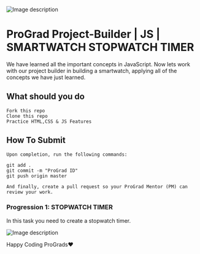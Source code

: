 ![Image description](https://i1.faceprep.in/ProGrad/prograd-logo.png)

# ProGrad Project-Builder | JS | SMARTWATCH STOPWATCH TIMER

We have learned all the important concepts in JavaScript. Now lets work with our project builder in building a smartwatch, applying all of the concepts we have just learned.

## What should you do

```
Fork this repo
Clone this repo
Practice HTML,CSS & JS Features
```

## How To Submit

```
Upon completion, run the following commands:

git add .
git commit -m "ProGrad ID"
git push origin master

And finally, create a pull request so your ProGrad Mentor (PM) can review your work.
```

### Progression 1: STOPWATCH TIMER

In this task you need to create a stopwatch timer.

![Image description](https://i1.faceprep.in/ProGrad/sm-5.PNG)

Happy Coding ProGrads❤️
